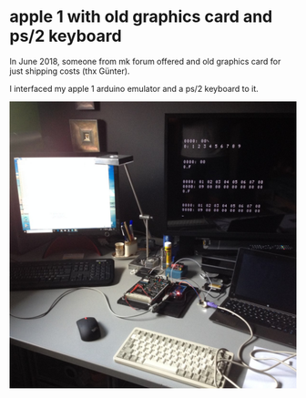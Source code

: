 # apple 1 with old graphics card and ps/2 keyboard

In June 2018, someone from mk forum offered and old graphics card for just shipping costs (thx Günter).

I interfaced my apple 1 arduino emulator and a ps/2 keyboard to it.

![workplace](https://github.com/petersieg/arduino/blob/master/arduino_6502_apple1/graka/a1mega_arbeitsplatz.jpeg)

